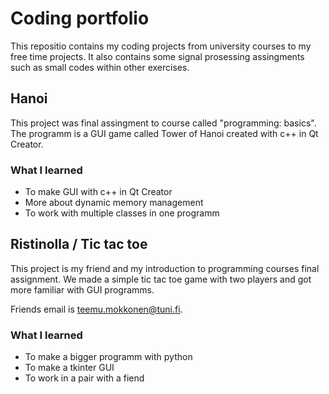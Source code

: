 # **Coding portfolio**
This repositio contains my coding projects from university courses to my free time projects. It also contains some signal prosessing assingments such as small codes within other exercises.


## Hanoi

This project was final assingment to course called "programming: basics". The programm is a GUI game called Tower of Hanoi created with c++ in Qt Creator. 

### What I learned
- To make GUI with c++ in Qt Creator
- More about dynamic memory management
- To work with multiple classes in one programm


## Ristinolla / Tic tac toe

This project is my friend and my introduction to programming courses final assignment. We made a simple tic tac toe game with two players and got more familiar with GUI programms.

Friends email is teemu.mokkonen@tuni.fi. 

### What I learned
- To make a bigger programm with python
- To make a tkinter GUI
- To work in a pair with a fiend
